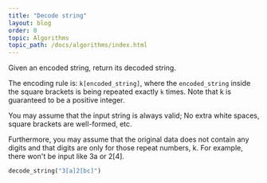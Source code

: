 ```yaml
---
title: "Decode string"
layout: blog
order: 0
topic: Algorithms
topic_path: /docs/algorithms/index.html
---
```

Given an encoded string, return its decoded string.

The encoding rule is: `k[encoded_string]`, where the `encoded_string` inside the square brackets is being repeated exactly `k` times. Note that k is guaranteed to be a positive integer.

You may assume that the input string is always valid; No extra white spaces, square brackets are well-formed, etc.

Furthermore, you may assume that the original data does not contain any digits and that digits are only for those repeat numbers, k. For example, there won't be input like 3a or 2[4].

```ruby
decode_string("3[a]2[bc]")
```